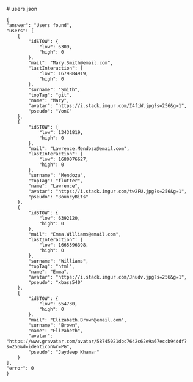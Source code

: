 # users.json
>
    {
	"answer": "Users found",
	"users": [
		{
			"idSTOW": {
				"low": 6309,
				"high": 0
			},
			"mail": "Mary.Smith@email.com",
			"lastInteraction": {
				"low": 1679884919,
				"high": 0
			},
			"surname": "Smith",
			"topTag": "git",
			"name": "Mary",
			"avatar": "https://i.stack.imgur.com/I4fiW.jpg?s=256&g=1",
			"pseudo": "VonC"
		},
		{
			"idSTOW": {
				"low": 13431819,
				"high": 0
			},
			"mail": "Lawrence.Mendoza@email.com",
			"lastInteraction": {
				"low": 1680076627,
				"high": 0
			},
			"surname": "Mendoza",
			"topTag": "flutter",
			"name": "Lawrence",
			"avatar": "https://i.stack.imgur.com/tw2FU.jpg?s=256&g=1",
			"pseudo": "BouncyBits"
		},
		{
			"idSTOW": {
				"low": 6392120,
				"high": 0
			},
			"mail": "Emma.Williams@email.com",
			"lastInteraction": {
				"low": 1665596398,
				"high": 0
			},
			"surname": "Williams",
			"topTag": "html",
			"name": "Emma",
			"avatar": "https://i.stack.imgur.com/Jnudv.jpg?s=256&g=1",
			"pseudo": "xbass540"
		},
		{
			"idSTOW": {
				"low": 654730,
				"high": 0
			},
			"mail": "Elizabeth.Brown@email.com",
			"surname": "Brown",
			"name": "Elizabeth",
			"avatar": "https://www.gravatar.com/avatar/58745021dbc7642c62e9a67eccb94ddf?s=256&d=identicon&r=PG",
			"pseudo": "Jaydeep Khamar"
		}
	],
	"error": 0
    }
>